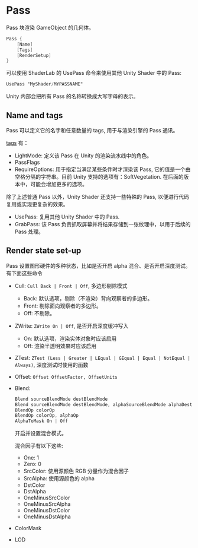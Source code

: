 # Pass

Pass 块渲染 GameObject 的几何体。

```glsl
Pass {
    [Name]
    [Tags]
    [RenderSetup]
}
```

可以使用 ShaderLab 的 UsePass 命令来使用其他 Unity Shader 中的 Pass:

```glsl
UsePass "MyShader/MYPASSNAME"
```

Unity 内部会把所有 Pass 的名称转换成大写字母的表示。

## Name and tags

Pass 可以定义它的名字和任意数量的 tags, 用于与渲染引擎的 Pass 通讯。

[tags](https://docs.unity3d.com/Manual/SL-PassTags.html) 有：

- LightMode: 定义该 Pass 在 Unity 的渲染流水线中的角色。
- PassFlags
- RequireOptions: 用于指定当满足某些条件时才渲染该 Pass, 它的值是一个由空格分隔的字符串。目前 Unity 支持的选项有：SoftVegetation. 在后面的版本中，可能会增加更多的选项。

除了上述普通 Pass 以外，Unity Shader 还支持一些特殊的 Pass, 以便进行代码复用或实现更复杂的效果。

- UsePass: 复用其他 Unity Shader 中的 Pass.
- GrabPass: 该 Pass 负责抓取屏幕并将结果存储到一张纹理中，以用于后续的 Pass 处理。

## Render state set-up

Pass 设置图形硬件的多种状态，比如是否开启 alpha 混合、是否开启深度测试。有下面这些命令

- Cull: `Cull Back | Front | Off`, 多边形剔除模式
    - Back: 默认选项，剔除（不渲染）背向观察者的多边形。
    - Front: 剔除面向观察者的多边形。
    - Off: 不剔除。
- ZWrite: `ZWrite On | Off`, 是否开启深度缓冲写入
    - On: 默认选项，渲染实体对象时应该启用
    - Off: 渲染半透明效果时应该启用
- ZTest: `ZTest (Less | Greater | LEqual | GEqual | Equal | NotEqual | Always)`, 深度测试时使用的函数
- Offset: `Offset OffsetFactor, OffsetUnits`
- Blend:

  ```glsl
  Blend sourceBlendMode destBlendMode
  Blend sourceBlendMode destBlendMode, alphaSourceBlendMode alphaDestBlendNode
  BlendOp colorOp
  BlendOp colorOp, alphaOp
  AlphaToMask On | Off
  ```

  开启并设置混合模式。

  混合因子有以下这些:

    - One: 1
    - Zero: 0
    - SrcColor: 使用源颜色 RGB 分量作为混合因子
    - SrcAlpha: 使用源颜色的 alpha
    - DstColor
    - DstAlpha
    - OneMinusSrcColor
    - OneMinusSrcAlpha
    - OneMinusDstColor
    - OneMinusDstAlpha

- ColorMask
- LOD